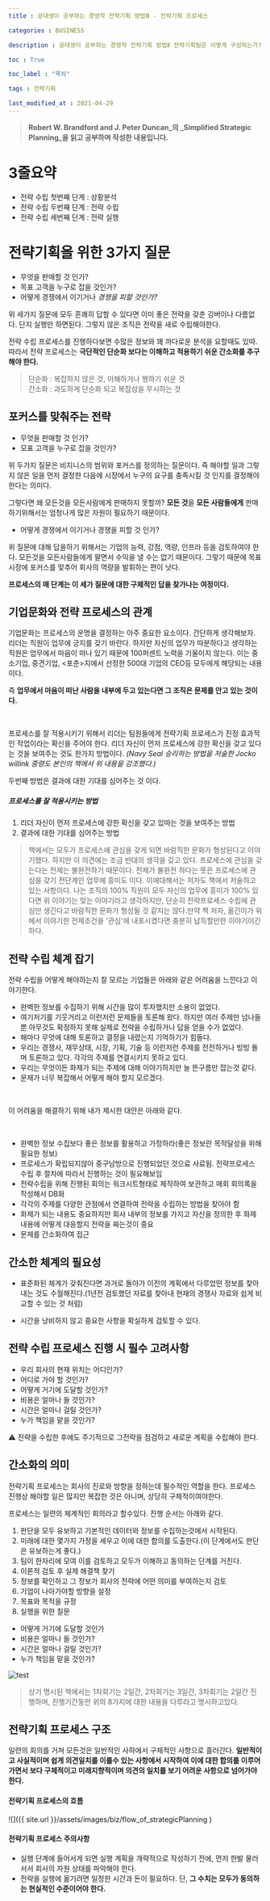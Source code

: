 ```yaml
---
title : 공대생이 공부하는 경영학 전략기획 방법Ⅲ - 전략기획 프로세스 

categories : BUSINESS

description : 공대생이 공부하는 경영학 전략기획 방법Ⅱ 전략기획팀은 어떻게 구성하는가? 

toc : True

toc_label : "목차"

tags : 전략기획

last_modified_at : 2021-04-29
---
```


> **Robert W. Brandford and J. Peter Duncan_의 _Simplified Strategic Planning_을 읽고 공부하며 작성한 내용입니다.**

# 3줄요약

* 전략 수립 첫번째 단계 : 상황분석
* 전략 수립 두번째 단계 : 전략 수립
* 전략 수립 세번째 단계 : 전략 실행


# 전략기획을 위한 3가지 질문
* 무엇을 판매할 것 인가?
* 목표 고객을 누구로 잡을 것인가?
* 어떻게 경쟁에서 이기거나 _경쟁을 피할 것인가?_

위 세가지 질문에 모두 흔쾌히 답할 수 있다면 이미 좋은 전략을 갖춘 깅버이나 다름없다. 단지 실행만 하면된다. 그렇지 않은 조직은 전략을 새로 수립해야한다. <br/>

전략 수립 프로세스를 진행하다보면 수많은 정보와 꽤 까다로운 분석을 요할때도 있따. 따라서 전략 프로세스는 **극단적인 단순화 보다는 이해하고 적용하기 쉬운 간소화를 추구해야 한다.**

> 단순화 : 복잡하지 않은 것, 이해하거나 행하기 쉬운 것 <br/> 간소화 : 과도하게 단순화 되고 복잡성을 무시하는 것

## 포커스를 맞춰주는 전략

* 무엇을 판매할 것 인가?
* 모표 고객을 누구로 잡을 것인가?<br/>


위 두가지 질문은 비지니스의 범위와 포커스를 정의하는 질문이다. 즉 해야할 일과 그렇지 않은 일을 먼저 결정한 다음에 시장에서 누구의 요구를 충족시킬 것 인지를 결정해야한다는 의미다.<br/>

그렇다면 왜 모든것을 모든사람에게 판매하지 못할까? **모든 것**을 **모든 사람들에게** 판매하기위해서는 엄청나게 많은 자원이 필요하기 때문이다.

* 어떻게 경쟁에서 이기거나 경쟁을 피할 것 인가?

위 질문에 대해 답을하기 위해서는 기업의 능력, 강점, 역량, 인프라 등을 검토하여야 한다. 모든것을 모든사람들에게 팔면서 수익을 낼 수는 없기 때문이다. 그렇기 때문에 목표 시장에 포커스를 맞추어 회사의 역량을 발휘하는 편이 낫다.<br/>

**프로세스의 매 단계는 이 세가 질문에 대한 구체적인 답을 찾가나는 여정이다.**

## 기업문화와 전략 프로세스의 관계

기업문화는 프로세스의 운명을 결정하는 아주 중요한 요소이다. 간단하게 생각해보자. 리더는 직원이 업무에 긍지를 갖기 바란다. 하지만 자신의 업무가 따분하다고 생각하는 직원은 업무에서 마음이 떠나 있기 때문에 100퍼센트 노력을 기울이지 않는다. 이는 중소기업, 중견기업, <포춘>지에서 선정한 500대 기업의 CEO등 모두에게 해당되는 내용이다. 
<br/>

즉 **업무에서 마음이 떠난 사람을 내부에 두고 있는다면 그 조직은 문제를 안고 있는 것이다.** 

<br/>

프로세스를 잘 적용시키기 위해서 리더는 팀원들에게 전략기획 프로세스가 진정 효과적인 작업이라는 확신을 주어야 한다. 리더 자신이 먼저 프로세스에 강한 확신을 갖고 있다는 것을 보여주는 것도 한가지 방법이다. _(Navy Seal 승리하는 방법을 저술한 Jocko willink 중령도 본인의 책에서 위 내용을 강조했다.)_ <br/>

두번째 방법은 결과에 대한 기대를 심어주는 것 이다.

##### 프로세스를 잘 적용시키는 방법
1. 리더 자신이 먼저 프로세스에 강한 확신을 갖고 있따는 것을 보여주는 방법
2. 결과에 대한 기대를 심어주는 방법

> 책에서는 모두가 프로세스에 관심을 갖게 되면 바람직한 문화가 형성된다고 이야기했다. 하지만 이 의견에는 조금 반대의 생각을 갖고 있다. 프로세스에 관심을 갖는다는 전제는 불완전하기 때문이다. 전제가 불완전 하다는 뜻은 프로세스에 관심을 갖기 전단계인 업무에 흥미도 이다. 이에대해서는 저자도 책에서 저술하고 있는 사항이다. 나는 조직의 100% 직원이 모두 자신의 업무에 흥미가 100% 있다면 위 이야기는 맞는 이야기라고 생각하지만, 단순히 전략프로세스 수립에 관심만 생긴다고 바람직한 문화가 형성될 것 같지는 않다.만약 책 저자, 옮긴이가 위에서 이야기한 전제조건을 '관심'에 내포시켰다면 충분히 납득할만한 이야기이긴 하다.


## 전략 수립 체계 잡기

전략 수립을 어떻게 해야하는지 잘 모르는 기업들은 아래와 같은 어려움을 느낀다고 이야기한다.

* 완벽한 정보를 수집하기 위해 시간을 많이 투자했지만 소용이 없었다.
* 여기저기를 기웃거리고 이런저런 문제들을 토론해 왔다. 하지만 여러 주제만 넘나들 뿐 아무것도 확정하지 못해 실제로 전략을 수립하거나 답을 얻을 수가 없었다.
* 해마다 무엇에 대해 토론하고 결정을 내렸는지 기억하기가 힘들다.
* 우리는 경쟁사, 재무상태, 시장, 기획, 기술 등 이런저런 주제를 전전하거나 빙빙 돌며 토론하고 있다. 각각의 주제를 연결시키지 못하고 있다.
* 우리는 무엇이든 화제가 되는 주제에 대해 이야기하지만 늘 뜬구름만 잡는것 같다.
* 문제가 너무 복잡해서 어떻게 해야 할지 모르겠다.

<br/>

이 어려움을 해결하기 위해 내가 제시한 대안은 아래와 같다.

<br/>

* 완벽한 정보 수집보다 좋은 정보를 활용하고 가정하라(좋은 정보란 목적달성을 위해 필요한 정보)
* 프로세스가 확립되지않아 중구남방으로 진행되었던 것으료 사료됨. 전략프로세스 수립 후 절차에 따라서 진행하는 것이 필요해보임
* 전략수립을 위해 진행된 회의는 워크시트형태로 제작하여 보관하고 매회 회의록을 작성해서 DB화
* 각각의 주제를 다양한 관점에서 연결하여 전략을 수립하는 방법을 찾아야 함
* 화제가 되는 내용도 중요하지만 회사 내부의 정보를 가지고 자신을 정의한 후 화제내용에 어떻게 대응할지 전략을 짜는것이 중요
* 문제를 간소화하여 접근

## 간소한 체계의 필요성

* 표준화된 체계가 갖춰진다면 과거로 돌아가 이전의 계획에서 다루었떤 정보를 찾아내는 것도 수월해진다.(1년전 검토했던 자료를 찾아내 현재의 경쟁사 자료와 쉽게 비교할 수 있는 것 처럼)

* 시간을 낭비하지 않고 중요한 사항을 확실하게 검토할 수 있다.

## 전략 수립 프로세스 진행 시 필수 고려사항

* 우리 회사의 현재 위치는 어디인가?
* 어디로 가야 할 것인가?
* 어떻게 거기에 도달할 것인가?
* 비용은 얼마나 들 것인가?
* 시간은 얼마나 걸릴 것인가?
* 누가 책임을 맡을 것인가?

⚠ 전략을 수립한 후에도 주기적으로 그전략을 점검하고 새로운 계획을 수립해야 한다.

## 간소화의 의미

전략기획 프로세스는 회사의 진로와 방향을 정하는데 필수적인 역할을 한다. 프로세스 진행상 해야할 일은 많지만 복잡한 것은 아니며, 상당히 구체적이여야한다.<br/>

프로세스는 일련의 체계적인 회의라고 할수있다. 진행 순서는 아래와 같다.
1. 판단을 모두 유보하고 기본적인 데이터와 정보를 수집하는것에서 시작된다.
2. 미래에 대한 몇가지 가정을 세우고 이에 대한 합의를 도출한다.(이 단계에서도 판단은 유보하는게 좋다.)
3. 팀이 한자리에 모여 이를 검토하고 모두가 이해하고 동의하는 단계를 거친다.
4. 이론적 검토 후 실제 해결책 찾기
5. 정보를 확인하고 그 정보가 회사의 전략에 어떤 의미를 부여하는지 검토
6. 기업이 나아가야할 방향을 설정
7. 목표와 목적을 규정
8. 실행을 위한 칠문
  * 어떻게 거기에 도달할 것인가
  * 비용은 얼마나 들 것인가?
  * 시간은 얼마나 걸릴 것인가?
  * 누가 책임을 맡을 것인가?

![test](https://www.google.com/imgres?imgurl=https%3A%2F%2Fgithub.githubassets.com%2Fimages%2Fmodules%2Fopen_graph%2Fgithub-mark.png&imgrefurl=https%3A%2F%2Fgithub.com%2Fcollections&tbnid=2Kf3Pydv1Sbc0M&vet=12ahUKEwj_zrWkqKzwAhVVAaYKHXAND1YQMygBegUIARDQAQ..i&docid=Wd4HuNJYKlenaM&w=1200&h=630&q=github&ved=2ahUKEwj_zrWkqKzwAhVVAaYKHXAND1YQMygBegUIARDQAQ)

> 상기 명시된 책에서는 1차회기는 2일간, 2차회기는 3일간, 3차회기는 2일간 진행하며, 진행기간동안 위의 8가지에 대한 내용을 다루라고 명시하고있다.

## 전략기획 프로세스 구조
일련의 회의를 거쳐 모든것은 일반적인 사하에서 구체적인 사항으로 흘러간다. **일반적이고 사실적이며 쉽게 의견일치를 이룰수 있는 사항에서 시작하여 이에 대한 합의를 이루어가면서 보다 구체적이고 미래지향적이며 의견의 일치를 보기 어려운 사항으로 넘어가야한다.**

#### 전략기획 프로세스의 흐름
![]({{ site.url }}/assets/images/biz/flow_of_strategicPlanning )


#### 전략기획 프로세스 주의사항

* 실행 단계에 들어서게 되면 실행 계획을 개략적으로 작성하기 전에, 먼저 한발 물러서서 회사의 자원 상태를 파악해야 한다.
* 전략을 실행에 옮기려면 일정한 시간과 돈이 필요하다. 단, **그 수치는 모두가 동의하는 현실적인 수준이어야 한다.**